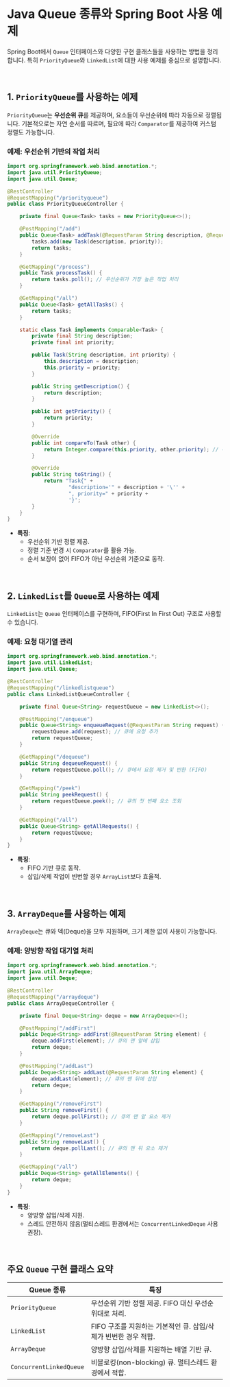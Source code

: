 # Java Queue 종류와 Spring Boot 사용 예제

Spring Boot에서 `Queue` 인터페이스와 다양한 구현 클래스들을 사용하는 방법을 정리합니다. 특히 `PriorityQueue`와 `LinkedList`에 대한 사용 예제를 중심으로 설명합니다.



<br>

## 1. **`PriorityQueue`를 사용하는 예제**
`PriorityQueue`는 **우선순위 큐**를 제공하며, 요소들이 우선순위에 따라 자동으로 정렬됩니다. 기본적으로는 자연 순서를 따르며, 필요에 따라 `Comparator`를 제공하여 커스텀 정렬도 가능합니다.

### 예제: 우선순위 기반의 작업 처리
```java
import org.springframework.web.bind.annotation.*;
import java.util.PriorityQueue;
import java.util.Queue;

@RestController
@RequestMapping("/priorityqueue")
public class PriorityQueueController {

    private final Queue<Task> tasks = new PriorityQueue<>();

    @PostMapping("/add")
    public Queue<Task> addTask(@RequestParam String description, @RequestParam int priority) {
        tasks.add(new Task(description, priority));
        return tasks;
    }

    @GetMapping("/process")
    public Task processTask() {
        return tasks.poll(); // 우선순위가 가장 높은 작업 처리
    }

    @GetMapping("/all")
    public Queue<Task> getAllTasks() {
        return tasks;
    }

    static class Task implements Comparable<Task> {
        private final String description;
        private final int priority;

        public Task(String description, int priority) {
            this.description = description;
            this.priority = priority;
        }

        public String getDescription() {
            return description;
        }

        public int getPriority() {
            return priority;
        }

        @Override
        public int compareTo(Task other) {
            return Integer.compare(this.priority, other.priority); // 우선순위 정렬 (작은 값이 높은 우선순위)
        }

        @Override
        public String toString() {
            return "Task{" +
                    "description='" + description + '\'' +
                    ", priority=" + priority +
                    '}';
        }
    }
}
```

- **특징**:
    - 우선순위 기반 정렬 제공.
    - 정렬 기준 변경 시 `Comparator`를 활용 가능.
    - 순서 보장이 없어 FIFO가 아닌 우선순위 기준으로 동작.



<br>

## 2. **`LinkedList`를 `Queue`로 사용하는 예제**
`LinkedList`는 `Queue` 인터페이스를 구현하며, FIFO(First In First Out) 구조로 사용할 수 있습니다.

### 예제: 요청 대기열 관리
```java
import org.springframework.web.bind.annotation.*;
import java.util.LinkedList;
import java.util.Queue;

@RestController
@RequestMapping("/linkedlistqueue")
public class LinkedListQueueController {

    private final Queue<String> requestQueue = new LinkedList<>();

    @PostMapping("/enqueue")
    public Queue<String> enqueueRequest(@RequestParam String request) {
        requestQueue.add(request); // 큐에 요청 추가
        return requestQueue;
    }

    @GetMapping("/dequeue")
    public String dequeueRequest() {
        return requestQueue.poll(); // 큐에서 요청 제거 및 반환 (FIFO)
    }

    @GetMapping("/peek")
    public String peekRequest() {
        return requestQueue.peek(); // 큐의 첫 번째 요소 조회
    }

    @GetMapping("/all")
    public Queue<String> getAllRequests() {
        return requestQueue;
    }
}
```

- **특징**:
    - FIFO 기반 큐로 동작.
    - 삽입/삭제 작업이 빈번할 경우 `ArrayList`보다 효율적.



<br>

## 3. **`ArrayDeque`를 사용하는 예제**
`ArrayDeque`는 큐와 덱(Deque)을 모두 지원하며, 크기 제한 없이 사용이 가능합니다.

### 예제: 양방향 작업 대기열 처리
```java
import org.springframework.web.bind.annotation.*;
import java.util.ArrayDeque;
import java.util.Deque;

@RestController
@RequestMapping("/arraydeque")
public class ArrayDequeController {

    private final Deque<String> deque = new ArrayDeque<>();

    @PostMapping("/addFirst")
    public Deque<String> addFirst(@RequestParam String element) {
        deque.addFirst(element); // 큐의 맨 앞에 삽입
        return deque;
    }

    @PostMapping("/addLast")
    public Deque<String> addLast(@RequestParam String element) {
        deque.addLast(element); // 큐의 맨 뒤에 삽입
        return deque;
    }

    @GetMapping("/removeFirst")
    public String removeFirst() {
        return deque.pollFirst(); // 큐의 맨 앞 요소 제거
    }

    @GetMapping("/removeLast")
    public String removeLast() {
        return deque.pollLast(); // 큐의 맨 뒤 요소 제거
    }

    @GetMapping("/all")
    public Deque<String> getAllElements() {
        return deque;
    }
}
```

- **특징**:
    - 양방향 삽입/삭제 지원.
    - 스레드 안전하지 않음(멀티스레드 환경에서는 `ConcurrentLinkedDeque` 사용 권장).



<br>

## 주요 `Queue` 구현 클래스 요약

| Queue 종류              | 특징                                                                 |
|-------------------------|----------------------------------------------------------------------|
| `PriorityQueue`         | 우선순위 기반 정렬 제공. FIFO 대신 우선순위대로 처리.                |
| `LinkedList`            | FIFO 구조를 지원하는 기본적인 큐. 삽입/삭제가 빈번한 경우 적합.      |
| `ArrayDeque`            | 양방향 삽입/삭제를 지원하는 배열 기반 큐.                            |
| `ConcurrentLinkedQueue` | 비블로킹(non-blocking) 큐. 멀티스레드 환경에서 적합.                 |

